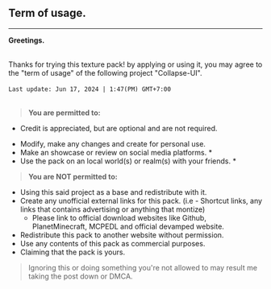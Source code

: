 ## Term of usage.
---
**Greetings.**<br><br>

Thanks for trying this texture pack! by applying or using it, you may agree to the "term of usage" of the following project "Collapse-UI".<br><br>
`Last update: Jun 17, 2024 | 1:47(PM) GMT+7:00`<br><br>
> **You are permitted to:**
* Credit is appreciated, but are optional and are not required.

- Modify, make any changes and create for personal use.
- Make an showcase or review on social media platforms. *
- Use the pack on an local world(s) or realm(s) with your friends. *
  
> **You are NOT permitted to:**
- Using this said project as a base and redistribute with it.
- Create any unofficial external links for this pack.
  (i.e - Shortcut links, any links that contains
  advertising or anything that montize)
    - Please link to official download websites like Github, PlanetMinecraft, MCPEDL and official devamped website.
- Redistribute this pack to another website without permission.
- Use any contents of this pack as commercial purposes.
- Claiming that the pack is yours.

> Ignoring this or doing something you're not allowed to may result me taking the post down or DMCA.